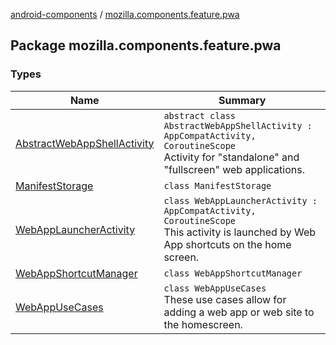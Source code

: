 [android-components](../index.md) / [mozilla.components.feature.pwa](./index.md)

## Package mozilla.components.feature.pwa

### Types

| Name | Summary |
|---|---|
| [AbstractWebAppShellActivity](-abstract-web-app-shell-activity/index.md) | `abstract class AbstractWebAppShellActivity : AppCompatActivity, CoroutineScope`<br>Activity for "standalone" and "fullscreen" web applications. |
| [ManifestStorage](-manifest-storage/index.md) | `class ManifestStorage` |
| [WebAppLauncherActivity](-web-app-launcher-activity/index.md) | `class WebAppLauncherActivity : AppCompatActivity, CoroutineScope`<br>This activity is launched by Web App shortcuts on the home screen. |
| [WebAppShortcutManager](-web-app-shortcut-manager/index.md) | `class WebAppShortcutManager` |
| [WebAppUseCases](-web-app-use-cases/index.md) | `class WebAppUseCases`<br>These use cases allow for adding a web app or web site to the homescreen. |
